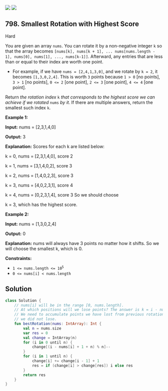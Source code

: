 [![](https://img.shields.io/github/stars/javadev/LeetCode-in-Kotlin?label=Stars&style=flat-square)](https://github.com/javadev/LeetCode-in-Kotlin)
[![](https://img.shields.io/github/forks/javadev/LeetCode-in-Kotlin?label=Fork%20me%20on%20GitHub%20&style=flat-square)](https://github.com/javadev/LeetCode-in-Kotlin/fork)

## 798\. Smallest Rotation with Highest Score

Hard

You are given an array `nums`. You can rotate it by a non-negative integer `k` so that the array becomes `[nums[k], nums[k + 1], ... nums[nums.length - 1], nums[0], nums[1], ..., nums[k-1]]`. Afterward, any entries that are less than or equal to their index are worth one point.

*   For example, if we have `nums = [2,4,1,3,0]`, and we rotate by `k = 2`, it becomes `[1,3,0,2,4]`. This is worth `3` points because `1 > 0` [no points], `3 > 1` [no points], `0 <= 2` [one point], `2 <= 3` [one point], `4 <= 4` [one point].

Return _the rotation index_ `k` _that corresponds to the highest score we can achieve if we rotated_ `nums` _by it_. If there are multiple answers, return the smallest such index `k`.

**Example 1:**

**Input:** nums = [2,3,1,4,0]

**Output:** 3

**Explanation:** Scores for each k are listed below:

k = 0, nums = [2,3,1,4,0], score 2

k = 1, nums = [3,1,4,0,2], score 3

k = 2, nums = [1,4,0,2,3], score 3 

k = 3, nums = [4,0,2,3,1], score 4 

k = 4, nums = [0,2,3,1,4], score 3 So we should choose 

k = 3, which has the highest score.

**Example 2:**

**Input:** nums = [1,3,0,2,4]

**Output:** 0

**Explanation:** nums will always have 3 points no matter how it shifts. So we will choose the smallest k, which is 0.

**Constraints:**

*   <code>1 <= nums.length <= 10<sup>5</sup></code>
*   `0 <= nums[i] < nums.length`

## Solution

```kotlin
class Solution {
    // nums[i] will be in the range [0, nums.length].
    // At which positions will we lose points? The answer is k = i - nums[i] + 1.
    // We need to accumulate points we have lost from previous rotations using prefix sum except one
    // we did not lose.
    fun bestRotation(nums: IntArray): Int {
        val n = nums.size
        var res = 0
        val change = IntArray(n)
        for (i in 0 until n) {
            change[(i - nums[i] + 1 + n) % n]--
        }
        for (i in 1 until n) {
            change[i] += change[i - 1] + 1
            res = if (change[i] > change[res]) i else res
        }
        return res
    }
}
```